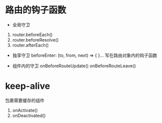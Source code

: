 # 路由的钩子函数
- 全局守卫
1. router.beforeEach()
2. router.beforeResolve()
3. router.afterEach()

- 独享守卫
beforeEnter: (to, from, next) => {
}...
写在路由对象内的钩子函数

- 组件内的守卫
onBeforeRouteUpdate()
onBeforeRouteLeave()

# keep-alive
包裹需要缓存的组件
1. onActivate()
2. onDeactivated()